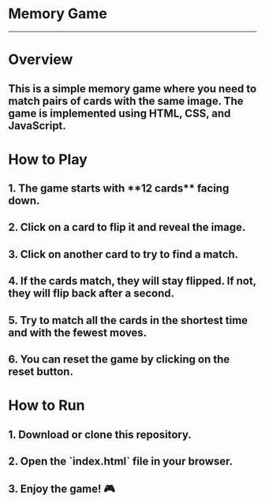 # Memory Game
______________

<h1>Overview</h1>
<h2>This is a simple memory game where you need to match pairs of cards with the same image. The game is implemented using HTML, CSS, and JavaScript.</h2>

<h1>How to Play</h1>

<h2>1. The game starts with **12 cards** facing down.</h2>
<h2>2. Click on a card to flip it and reveal the image.</h2>
<h2>3. Click on another card to try to find a match.</h2>
<h2>4. If the cards match, they will stay flipped. If not, they will flip back after a second.</h2>
<h2>5. Try to match all the cards in the shortest time and with the fewest moves.</h2>
<h2>6. You can reset the game by clicking on the reset button.</h2>


<h1>How to Run</h1>

<h2>1. Download or clone this repository.</h2>
<h2>2. Open the `index.html` file in your browser.</h2>
<h2>3. Enjoy the game! 🎮</h2>

